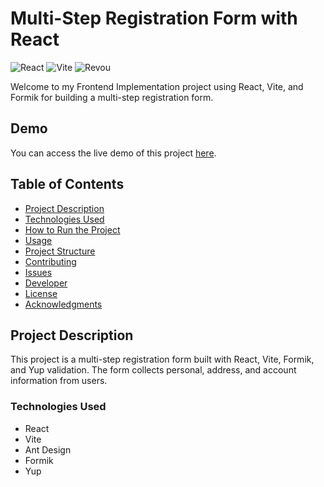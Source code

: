 # Multi-Step Registration Form with React

![React](https://your-project-url.com/your-react-logo.png)
![Vite](https://your-project-url.com/your-vite-logo.png)
![Revou](https://your-project-url.com/your-revou-logo.png)

Welcome to my Frontend Implementation project using React, Vite, and Formik for building a multi-step registration form.

## Demo

You can access the live demo of this project [here](https://sz-multiform.netlify.app/).

## Table of Contents

- [Project Description](#project-description)
- [Technologies Used](#technologies-used)
- [How to Run the Project](#how-to-run-the-project)
- [Usage](#usage)
- [Project Structure](#project-structure)
- [Contributing](#contributing)
- [Issues](#issues)
- [Developer](#developer)
- [License](#license)
- [Acknowledgments](#acknowledgments)

## Project Description

This project is a multi-step registration form built with React, Vite, Formik, and Yup validation. The form collects personal, address, and account information from users.

### Technologies Used

- React
- Vite
- Ant Design
- Formik
- Yup
